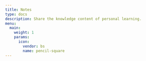 ```yaml
---
title: Notes
type: docs
description: Share the knowledge content of personal learning.
menu:
  main:
    weight: 1
    params:
      icon:
        vendor: bs
        name: pencil-square
---
```

